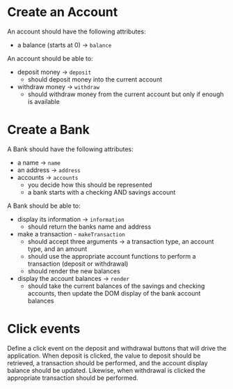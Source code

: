 # Create an Account

An account should have the following attributes:

- a balance (starts at 0) -> `balance`

An account should be able to:

- deposit money -> `deposit`
	- should deposit money into the current account
- withdraw money -> `withdraw`
	- should withdraw money from the current account but only if enough is available

# Create a Bank

A Bank should have the following attributes:

- a name -> `name`
- an address -> `address`
- accounts -> `accounts`
	- you decide how this should be represented
	- a bank starts with a checking AND savings account

A Bank should be able to:

- display its information -> `information`
	- should return the banks name and address
- make a transaction - `makeTransaction`
	- should accept three arguments -> a transaction type, an account type, and an amount
	- should use the appropriate account functions to perform a transaction (deposit or withdrawal)
	- should render the new balances
- display the account balances -> `render`
	- should take the current balances of the savings and checking accounts, then update the DOM display of the bank account balances

# Click events

Define a click event on the deposit and withdrawal buttons that will drive the application. When deposit is clicked, the value to deposit should be retrieved, a transaction should be performed, and the account display balance should be updated. Likewise, when withdrawal is clicked the appropriate transaction should be performed.
